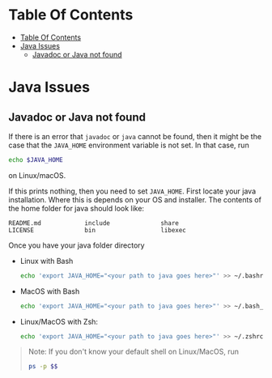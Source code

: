 # Table Of Contents

- [Table Of Contents](#table-of-contents)
- [Java Issues](#java-issues)
  - [Javadoc or Java not found](#javadoc-or-java-not-found)


# Java Issues
## Javadoc or Java not found

If there is an error that `javadoc` or `java` cannot be found, then it might be the case that the `JAVA_HOME` environment variable is not set. In that case, run
```bash
echo $JAVA_HOME
```
on Linux/macOS.

If this prints nothing, then you need to set `JAVA_HOME`. First locate your java installation. Where this is depends on your OS and installer. The contents of the home folder for java should look like:
```
README.md            include              share
LICENSE              bin                  libexec
```
Once you have your java folder directory

- Linux with Bash
  
  ```bash
  echo 'export JAVA_HOME="<your path to java goes here>"' >> ~/.bashrc
  ```
- MacOS with Bash

  ```bash
  echo 'export JAVA_HOME="<your path to java goes here>"' >> ~/.bash_profile
  ```
- Linux/MacOS with Zsh:

  ```bash
  echo 'export JAVA_HOME="<your path to java goes here>"' >> ~/.zshrc
  ```

> Note: If you don't know your default shell on Linux/MacOS, run
> ```bash
> ps -p $$
> ```
